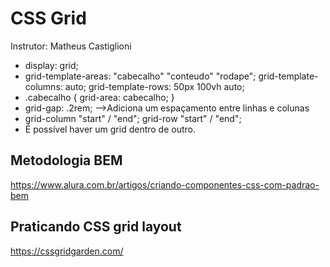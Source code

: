 # CSS Grid
Instrutor: 
Matheus Castiglioni

* display: grid; 
* grid-template-areas: 
        "cabecalho"
        "conteudo"
        "rodape";
    grid-template-columns: auto;
    grid-template-rows: 50px 100vh auto;  
* .cabecalho {
    grid-area: cabecalho;
  }
*  grid-gap: .2rem; -->Adiciona um espaçamento entre linhas e colunas
* grid-column "start" / "end";
  grid-row "start" / "end";
* É possível haver um grid dentro de outro.



## Metodologia BEM
https://www.alura.com.br/artigos/criando-componentes-css-com-padrao-bem

## Praticando CSS grid layout
https://cssgridgarden.com/